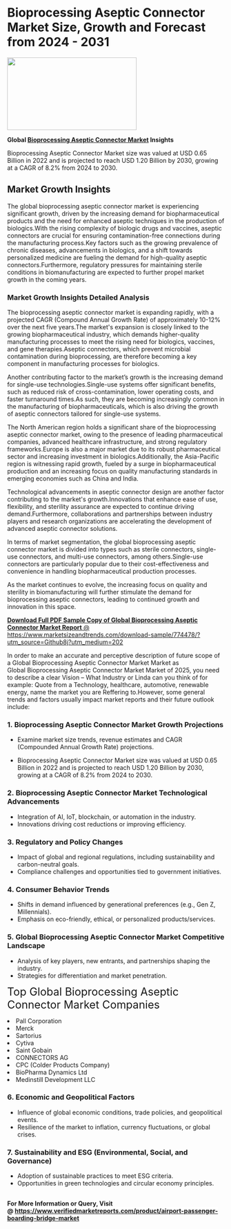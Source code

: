 <H1>Bioprocessing Aseptic Connector Market Size, Growth and Forecast from 2024 - 2031</H1><img class="aligncenter size-medium wp-image-584254" src="https://thirdeyenews.in/wp-content/uploads/2024/09/Global-Market-Research-300x168.jpeg" alt="" width="300" height="168" /><p><strong>Global&nbsp;<a href="https://www.marketsizeandtrends.com/download-sample/774478/?utm_source=Github8j?utm_medium=202">Bioprocessing Aseptic Connector Market</a> Insights</strong></p><p>Bioprocessing Aseptic Connector Market size was valued at USD 0.65 Billion in 2022 and is projected to reach USD 1.20 Billion by 2030, growing at a CAGR of 8.2% from 2024 to 2030.</p><p><h2>Market Growth Insights</h2> <p>The global bioprocessing aseptic connector market is experiencing significant growth, driven by the increasing demand for biopharmaceutical products and the need for enhanced aseptic techniques in the production of biologics.With the rising complexity of biologic drugs and vaccines, aseptic connectors are crucial for ensuring contamination-free connections during the manufacturing process.Key factors such as the growing prevalence of chronic diseases, advancements in biologics, and a shift towards personalized medicine are fueling the demand for high-quality aseptic connectors.Furthermore, regulatory pressures for maintaining sterile conditions in biomanufacturing are expected to further propel market growth in the coming years.</p> <p><a href="#"></a></p> <h3>Market Growth Insights Detailed Analysis</h3> <p>The bioprocessing aseptic connector market is expanding rapidly, with a projected CAGR (Compound Annual Growth Rate) of approximately 10-12% over the next five years.The market's expansion is closely linked to the growing biopharmaceutical industry, which demands higher-quality manufacturing processes to meet the rising need for biologics, vaccines, and gene therapies.Aseptic connectors, which prevent microbial contamination during bioprocessing, are therefore becoming a key component in manufacturing processes for biologics.</p> <p>Another contributing factor to the market’s growth is the increasing demand for single-use technologies.Single-use systems offer significant benefits, such as reduced risk of cross-contamination, lower operating costs, and faster turnaround times.As such, they are becoming increasingly common in the manufacturing of biopharmaceuticals, which is also driving the growth of aseptic connectors tailored for single-use systems.</p> <p>The North American region holds a significant share of the bioprocessing aseptic connector market, owing to the presence of leading pharmaceutical companies, advanced healthcare infrastructure, and strong regulatory frameworks.Europe is also a major market due to its robust pharmaceutical sector and increasing investment in biologics.Additionally, the Asia-Pacific region is witnessing rapid growth, fueled by a surge in biopharmaceutical production and an increasing focus on quality manufacturing standards in emerging economies such as China and India.</p> <p>Technological advancements in aseptic connector design are another factor contributing to the market's growth.Innovations that enhance ease of use, flexibility, and sterility assurance are expected to continue driving demand.Furthermore, collaborations and partnerships between industry players and research organizations are accelerating the development of advanced aseptic connector solutions.</p> <p>In terms of market segmentation, the global bioprocessing aseptic connector market is divided into types such as sterile connectors, single-use connectors, and multi-use connectors, among others.Single-use connectors are particularly popular due to their cost-effectiveness and convenience in handling biopharmaceutical production processes.</p> <p>As the market continues to evolve, the increasing focus on quality and sterility in biomanufacturing will further stimulate the demand for bioprocessing aseptic connectors, leading to continued growth and innovation in this space.</p> <p><a href="#"></p><p><span class=""><strong>Download Full PDF Sample Copy of Global Bioprocessing Aseptic Connector Market Report</strong> @ <a href="https://www.marketsizeandtrends.com/download-sample/774478/?utm_source=Github8j?utm_medium=202" target="_blank">https://www.marketsizeandtrends.com/download-sample/774478/?utm_source=Github8j?utm_medium=202</a></span></p><p>In order to make an accurate and perceptive description of future scope of a Global&nbsp;Bioprocessing Aseptic Connector Market Market as Global&nbsp;Bioprocessing Aseptic Connector Market Market of 2025, you need to describe a clear Vision &ndash; What Industry or Linda can you think of for example: Quote from a Technology, healthcare, automotive, renewable energy, name the market you are Reffering to.However, some general trends and factors usually impact market reports and their future outlook include:</p><h3>1.&nbsp;<strong>Bioprocessing Aseptic Connector Market Growth Projections</strong></h3><ul><li>Examine market size trends, revenue estimates and CAGR (Compounded Annual Growth Rate) projections.</li><li><p>Bioprocessing Aseptic Connector Market size was valued at USD 0.65 Billion in 2022 and is projected to reach USD 1.20 Billion by 2030, growing at a CAGR of 8.2% from 2024 to 2030.</p></li></ul><h3>2.&nbsp;<strong>Bioprocessing Aseptic Connector Market Technological Advancements</strong></h3><ul><li>Integration of AI, IoT, blockchain, or automation in the industry.</li><li>Innovations driving cost reductions or improving efficiency.</li></ul><h3>3.&nbsp;<strong>Regulatory and Policy Changes</strong></h3><ul><li>Impact of global and regional regulations, including sustainability and carbon-neutral goals.</li><li>Compliance challenges and opportunities tied to government initiatives.</li></ul><h3>4.&nbsp;<strong>Consumer Behavior Trends</strong></h3><ul><li>Shifts in demand influenced by generational preferences (e.g., Gen Z, Millennials).</li><li>Emphasis on eco-friendly, ethical, or personalized products/services.</li></ul><h3>5.&nbsp;<strong>Global Bioprocessing Aseptic Connector Market Competitive Landscape</strong></h3><ul><li>Analysis of key players, new entrants, and partnerships shaping the industry.</li><li>Strategies for differentiation and market penetration.</li></ul><p data-pm-slice="1 1 []"><span style="color: inherit; font-family: inherit; font-size: 25px;">Top Global Bioprocessing Aseptic Connector Market Companies</span></p><div class="" data-test-id=""><p><li>Pall Corporation</li><li> Merck</li><li> Sartorius</li><li> Cytiva</li><li> Saint Gobain</li><li> CONNECTORS AG</li><li> CPC (Colder Products Company)</li><li> BioPharma Dynamics Ltd</li><li> Medinstill Development LLC</li></p></div><h3>6.&nbsp;<strong>Economic and Geopolitical Factors</strong></h3><ul><li>Influence of global economic conditions, trade policies, and geopolitical events.</li><li>Resilience of the market to inflation, currency fluctuations, or global crises.</li></ul><h3>7.&nbsp;<strong>Sustainability and ESG (Environmental, Social, and Governance)</strong></h3><ul><li>Adoption of sustainable practices to meet ESG criteria.</li><li>Opportunities in green technologies and circular economy principles.</li></ul><h2><strong style="font-size: 14px;">For More Information or Query, Visit @&nbsp;</strong><a style="background-color: #ffffff; font-size: 14px;" href="https://www.marketsizeandtrends.com/report/bioprocessing-aseptic-connector-market/" target="_blank">https://www.verifiedmarketreports.com/product/airport-passenger-boarding-bridge-market</a></h2>